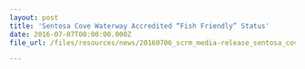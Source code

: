 ```yaml
---
layout: post
title: 'Sentosa Cove Waterway Accredited “Fish Friendly” Status'
date: 2016-07-07T00:00:00.000Z
file_url: /files/resources/news/20160706_scrm_media-release_sentosa_cove_waterway_accredited_fish_friendly_status.pdf

---
```

